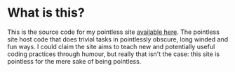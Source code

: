 # What is this?

This is the source code for my pointless site [available here](). The pointless site host code that does trivial tasks in pointlessly obscure, long winded and fun ways. I could claim the site aims to teach new and potentially useful coding practices through humour, but really that isn't the case: this site is pointless for the mere sake of being pointless.
